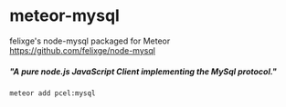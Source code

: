 meteor-mysql
============

felixge's node-mysql packaged for Meteor<br>
https://github.com/felixge/node-mysql

##### "A pure node.js JavaScript Client implementing the MySql protocol."

```
meteor add pcel:mysql
```
